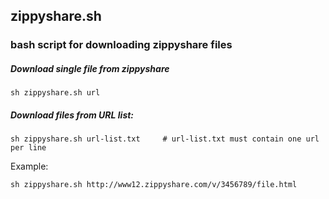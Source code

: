 ## zippyshare.sh
### bash script for downloading zippyshare files

##### Download single file from zippyshare

    sh zippyshare.sh url

##### Download files from URL list:

    sh zippyshare.sh url-list.txt     # url-list.txt must contain one url per line

Example:

    sh zippyshare.sh http://www12.zippyshare.com/v/3456789/file.html  
